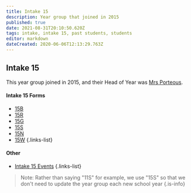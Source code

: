 ```yaml
---
title: Intake 15
description: Year group that joined in 2015
published: true
date: 2021-08-31T20:10:50.620Z
tags: intake, intake 15, past students, students
editor: markdown
dateCreated: 2020-06-06T12:13:29.763Z
---
```


## Intake 15
This year group joined in 2015, and their Head of Year was [Mrs Porteous](/teachers/mrs-porteous).

#### Intake 15 Forms
- [15B](/students/intake15/b)
- [15R](/students/intake15/r)
- [15G](/students/intake15/g)
- [15S](/students/intake15/s)
- [15N](/students/intake15/n)
- [15W](/students/intake15/w)
{.links-list}

#### Other
- [Intake 15 Events](/students/intake15/events)
{.links-list}

> Note:  Rather than saying "11S" for example, we use "15S" so that we don't need to update the year group each new school year
{.is-info}